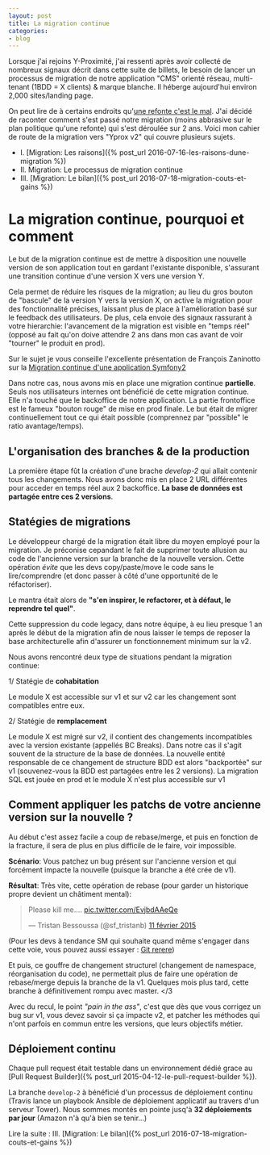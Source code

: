 ```yaml
---
layout: post
title: La migration continue
categories:
- blog
---
```


Lorsque j'ai rejoins Y-Proximité, j'ai ressenti après avoir collecté de nombreux signaux décrit dans cette suite de billets, le besoin de lancer un processus de migration de notre application "CMS" orienté réseau, multi-tenant (1BDD = X clients) & marque blanche. Il héberge aujourd'hui environ 2,000 sites/landing page.

On peut lire de à certains endroits qu'[une refonte c'est le mal](http://www.joelonsoftware.com/articles/fog0000000069.html). J'ai décidé de raconter comment s'est passé notre migration (moins abbrasive sur le plan politique qu'une refonte) qui s'est déroulée sur 2 ans. Voici mon cahier de route de la migration vers "Yprox v2" qui couvre plusieurs sujets.

* I. [Migration: Les raisons]({% post_url 2016-07-16-les-raisons-dune-migration %})
* II. Migration: Le processus de migration continue
* III. [Migration: Le bilan]({% post_url 2016-07-18-migration-couts-et-gains %})

# La migration continue, pourquoi et comment

Le but de la migration continue est de mettre à disposition une nouvelle version de son application tout en gardant l'existante disponible, s'assurant une transition continue d'une version X vers une version Y.

Cela permet de réduire les risques de la migration; au lieu du gros bouton de "bascule" de la version Y vers la version X, on active la migration pour des fonctionnalité précises, laissant plus de place à l'amélioration basé sur le feedback des utilisateurs.
De plus, cela envoie des signaux rassurant à votre hierarchie: l'avancement de la migration est visible en "temps réel" (opposé au fait qu'on doive attendre 2 ans dans mon cas avant de voir "tourner" le produit en prod).

Sur le sujet je vous conseille l'excellente présentation de François Zaninotto sur la [Migration continue d'une application Symfony2](https://www.youtube.com/watch?v=CvPD9iG0w-E)

Dans notre cas, nous avons mis en place une migration continue **partielle**. Seuls nos utilisateurs internes ont bénéficié de cette migration continue. Elle n'a touché que le backoffice de notre application. La partie frontoffice est le fameux "bouton rouge" de mise en prod finale.
Le but était de migrer continuellement tout ce qui était possible (comprennez par "possible" le ratio avantage/temps).

## L'organisation des branches & de la production

La première étape fût la création d'une brache _develop-2_ qui allait contenir tous les changements.
Nous avons donc mis en place 2 URL différentes pour acceder en temps réel aux 2 backoffice. **La base de données est partagée entre ces 2 versions**.

## Statégies de migrations

Le développeur chargé de la migration était libre du moyen employé pour la migration. 
Je préconise cepandant le fait de supprimer toute allusion au code de l'ancienne version sur la branche de la nouvelle version. Cette opération _évite_ que les devs copy/paste/move le code sans le lire/comprendre (et donc passer à côté d'une opportunité de le réfactoriser). 

Le mantra était alors de **"s'en inspirer, le refactorer, et à défaut, le reprendre tel quel"**.

Cette suppression du code legacy, dans notre équipe, à eu lieu presque 1 an après le début de la migration afin de nous laisser le temps de reposer la base architecturelle afin d'assurer un fonctionnement minimum sur la v2.

Nous avons rencontré deux type de situations pendant la migration continue: 

1/ Statégie de **cohabitation**

Le module X est accessible sur v1 et sur v2 car les changement sont compatibles entre eux.

2/ Statégie de **remplacement**

Le module X est migré sur v2, il contient des changements incompatibles avec la version existante (appellés BC Breaks). Dans notre cas il s'agit souvent de la structure de la base de données.
La nouvelle entité responsable de ce changement de structure BDD est alors "backportée" sur v1 (souvenez-vous la BDD est partagées entre les 2 versions). La migration SQL est jouée en prod et le module X n'est plus accessible sur v1

## Comment appliquer les patchs de votre ancienne version sur la nouvelle ?

Au début c'est assez facile a coup de rebase/merge, et puis en fonction de la fracture, il sera de plus en plus difficile de le faire, voir impossible.

**Scénario**: Vous patchez un bug présent sur l'ancienne version et qui forcément impacte la nouvelle (puisque la branche a été crée de v1).

**Résultat**: Très vite, cette opération de rebase (pour garder un historique propre devient un châtiment mental):

<blockquote class="twitter-tweet" data-lang="fr"><p lang="en" dir="ltr">Please kill me.... <a href="http://t.co/EvjbdAAeQe">pic.twitter.com/EvjbdAAeQe</a></p>&mdash; Tristan Bessoussa (@sf_tristanb) <a href="https://twitter.com/sf_tristanb/status/565523044404580352">11 février 2015</a></blockquote>
<script async src="//platform.twitter.com/widgets.js" charset="utf-8"></script>

(Pour les devs à tendance SM qui souhaite quand même s'engager dans cette voie, vous pouvez aussi essayer : [Git rerere](http://www.git-attitude.fr/2014/11/04/git-rerere/))

Et puis, ce gouffre de changement structurel (changement de namespace, réorganisation du code), ne permettait plus de faire une opération de rebase/merge depuis la branche de la v1.
Quelques mois plus tard, cette branche à définitivement rompu avec master. </3

Avec du recul, le point _"pain in the ass"_, c'est que dès que vous corrigez un bug sur v1, vous devez savoir si ça impacte v2, et patcher les méthodes qui n'ont parfois en commun entre les versions, que leurs objectifs métier.

## Déploiement continu

Chaque pull request était testable dans un environnement dédié grace au [Pull Request Builder]({% post_url 2015-04-12-le-pull-request-builder %}).

La branche `develop-2` à bénéficié d'un processus de déploiement continu (Travis lance un playbook Ansible de déploiement applicatif au travers d'un serveur Tower). Nous sommes montés en pointe jusq'à **32 déploiements par jour** (Amazon n'à qu'à bien se tenir...)

Lire la suite : III. [Migration: Le bilan]({% post_url 2016-07-18-migration-couts-et-gains %})
